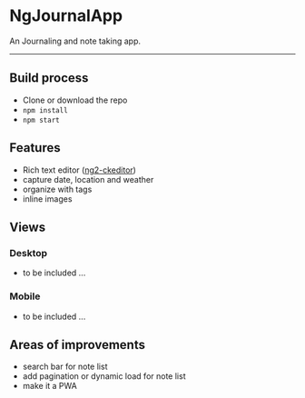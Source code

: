 # NgJournalApp

An Journaling and note taking app.


---
## Build process

 - Clone or download the repo
 - `npm install`
 - `npm start`
 
## Features

- Rich text editor ([ng2-ckeditor](https://github.com/chymz/ng2-ckeditor))
- capture date, location and weather
- organize with tags
- inline images

## Views

### Desktop

- to be included ...

### Mobile

- to be included ...

## Areas of improvements

- search bar for note list
- add pagination or dynamic load for note list
- make it a PWA
